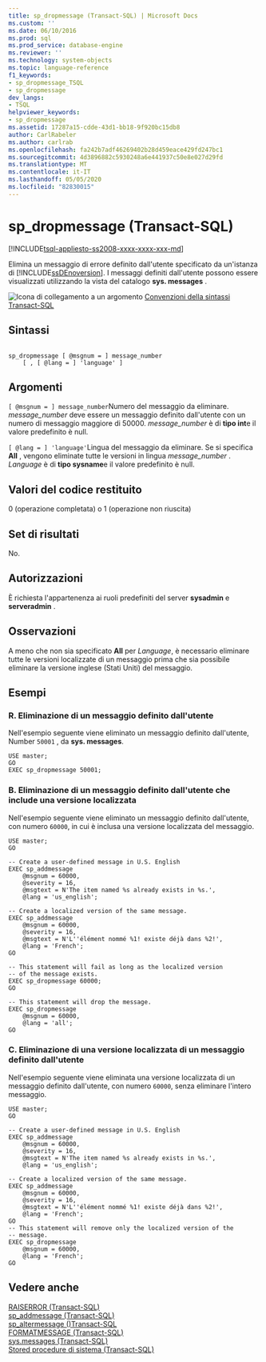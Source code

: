 ```yaml
---
title: sp_dropmessage (Transact-SQL) | Microsoft Docs
ms.custom: ''
ms.date: 06/10/2016
ms.prod: sql
ms.prod_service: database-engine
ms.reviewer: ''
ms.technology: system-objects
ms.topic: language-reference
f1_keywords:
- sp_dropmessage_TSQL
- sp_dropmessage
dev_langs:
- TSQL
helpviewer_keywords:
- sp_dropmessage
ms.assetid: 17287a15-cdde-43d1-bb18-9f920bc15db8
author: CarlRabeler
ms.author: carlrab
ms.openlocfilehash: fa242b7adf46269402b28d459eace429fd247bc1
ms.sourcegitcommit: 4d3896882c5930248a6e441937c50e8e027d29fd
ms.translationtype: MT
ms.contentlocale: it-IT
ms.lasthandoff: 05/05/2020
ms.locfileid: "82830015"
---
```

# <a name="sp_dropmessage-transact-sql"></a>sp_dropmessage (Transact-SQL)
[!INCLUDE[tsql-appliesto-ss2008-xxxx-xxxx-xxx-md](../../includes/tsql-appliesto-ss2008-xxxx-xxxx-xxx-md.md)]

  Elimina un messaggio di errore definito dall'utente specificato da un'istanza di [!INCLUDE[ssDEnoversion](../../includes/ssdenoversion-md.md)]. I messaggi definiti dall'utente possono essere visualizzati utilizzando la vista del catalogo **sys. messages** .  
  
 ![Icona di collegamento a un argomento](../../database-engine/configure-windows/media/topic-link.gif "Icona di collegamento a un argomento") [Convenzioni della sintassi Transact-SQL](../../t-sql/language-elements/transact-sql-syntax-conventions-transact-sql.md)  
  
## <a name="syntax"></a>Sintassi  
  
```  
  
sp_dropmessage [ @msgnum = ] message_number  
    [ , [ @lang = ] 'language' ]  
```  
  
## <a name="arguments"></a>Argomenti  
`[ @msgnum = ] message_number`Numero del messaggio da eliminare. *message_number* deve essere un messaggio definito dall'utente con un numero di messaggio maggiore di 50000. *message_number* è di **tipo int**e il valore predefinito è null.  
  
`[ @lang = ] 'language'`Lingua del messaggio da eliminare. Se si specifica **All** , vengono eliminate tutte le versioni in lingua *message_number* . *Language* è di **tipo sysname**e il valore predefinito è null.  
  
## <a name="return-code-values"></a>Valori del codice restituito  
 0 (operazione completata) o 1 (operazione non riuscita)  
  
## <a name="result-sets"></a>Set di risultati  
 No.  
  
## <a name="permissions"></a>Autorizzazioni  
 È richiesta l'appartenenza ai ruoli predefiniti del server **sysadmin** e **serveradmin** .  
  
## <a name="remarks"></a>Osservazioni  
 A meno che non sia specificato **All** per *Language*, è necessario eliminare tutte le versioni localizzate di un messaggio prima che sia possibile eliminare la versione inglese (Stati Uniti) del messaggio.  
  
## <a name="examples"></a>Esempi  
  
### <a name="a-dropping-a-user-defined-message"></a>R. Eliminazione di un messaggio definito dall'utente  
 Nell'esempio seguente viene eliminato un messaggio definito dall'utente, Number `50001` , da **sys. messages**.  
  
```  
USE master;  
GO  
EXEC sp_dropmessage 50001;  
```  
  
### <a name="b-dropping-a-user-defined-message-that-includes-a-localized-version"></a>B. Eliminazione di un messaggio definito dall'utente che include una versione localizzata  
 Nell'esempio seguente viene eliminato un messaggio definito dall'utente, con numero `60000`, in cui è inclusa una versione localizzata del messaggio.  
  
```  
USE master;  
GO  
  
-- Create a user-defined message in U.S. English  
EXEC sp_addmessage   
    @msgnum = 60000,  
    @severity = 16,  
    @msgtext = N'The item named %s already exists in %s.',   
    @lang = 'us_english';  
  
-- Create a localized version of the same message.  
EXEC sp_addmessage   
    @msgnum = 60000,  
    @severity = 16,  
    @msgtext = N'L''élément nommé %1! existe déjà dans %2!',  
    @lang = 'French';  
GO  
  
-- This statement will fail as long as the localized version  
-- of the message exists.  
EXEC sp_dropmessage 60000;  
GO  
  
-- This statement will drop the message.  
EXEC sp_dropmessage  
    @msgnum = 60000,  
    @lang = 'all';  
GO  
```  
  
### <a name="c-dropping-a-localized-version-of-a-user-defined-message"></a>C. Eliminazione di una versione localizzata di un messaggio definito dall'utente  
 Nell'esempio seguente viene eliminata una versione localizzata di un messaggio definito dall'utente, con numero `60000`, senza eliminare l'intero messaggio.  
  
```  
USE master;  
GO  
  
-- Create a user-defined message in U.S. English  
EXEC sp_addmessage   
    @msgnum = 60000,  
    @severity = 16,  
    @msgtext = N'The item named %s already exists in %s.',   
    @lang = 'us_english';  
  
-- Create a localized version of the same message.  
EXEC sp_addmessage   
    @msgnum = 60000,  
    @severity = 16,  
    @msgtext = N'L''élément nommé %1! existe déjà dans %2!',  
    @lang = 'French';  
GO  
-- This statement will remove only the localized version of the   
-- message.  
EXEC sp_dropmessage  
    @msgnum = 60000,  
    @lang = 'French';  
GO  
```  
  
## <a name="see-also"></a>Vedere anche  
 [RAISERROR &#40;Transact-SQL&#41;](../../t-sql/language-elements/raiserror-transact-sql.md)   
 [sp_addmessage &#40;Transact-SQL&#41;](../../relational-databases/system-stored-procedures/sp-addmessage-transact-sql.md)   
 [sp_altermessage &#40;&#41;Transact-SQL](../../relational-databases/system-stored-procedures/sp-altermessage-transact-sql.md)   
 [FORMATMESSAGE &#40;Transact-SQL&#41;](../../t-sql/functions/formatmessage-transact-sql.md)   
 [sys.messages &#40;Transact-SQL&#41;](../../relational-databases/system-catalog-views/messages-for-errors-catalog-views-sys-messages.md)   
 [Stored procedure di sistema &#40;Transact-SQL&#41;](../../relational-databases/system-stored-procedures/system-stored-procedures-transact-sql.md)  
  
  
